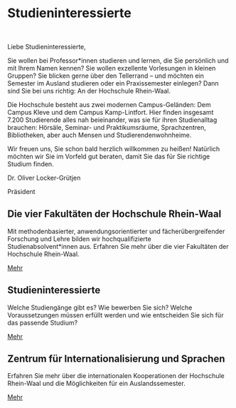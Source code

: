 








Studieninteressierte
====================




  
  

 


Liebe Studieninteressierte,


Sie wollen bei Professor\*innen studieren und lernen, die Sie persönlich und mit Ihrem Namen kennen? Sie wollen exzellente Vorlesungen in kleinen Gruppen? Sie blicken gerne über den Tellerrand – und möchten ein Semester im Ausland studieren oder ein Praxissemester einlegen? Dann sind Sie bei uns richtig: An der Hochschule Rhein\-Waal.


Die Hochschule besteht aus zwei modernen Campus\-Geländen: Dem Campus Kleve und dem Campus Kamp\-Lintfort. Hier finden insgesamt 7\.200 Studierende alles nah beieinander, was sie für ihren Studienalltag brauchen: Hörsäle, Seminar\- und Praktikumsräume, Sprachzentren, Bibliotheken, aber auch Mensen und Studierendenwohnheime.


Wir freuen uns, Sie schon bald herzlich willkommen zu heißen! Natürlich möchten wir Sie im Vorfeld gut beraten, damit Sie das für Sie richtige Studium finden.


Dr. Oliver Locker\-Grütjen  
  

Präsident






Die vier Fakultäten der Hochschule Rhein\-Waal
----------------------------------------------



Mit methodenbasierter, anwendungsorientierter und fächerübergreifender Forschung und Lehre bilden wir hochqualifizierte Studienabsolvent\*innen aus. Erfahren Sie mehr über die vier Fakultäten der Hochschule Rhein\-Waal.



 [Mehr](/de/fakultaeten)





Studieninteressierte
--------------------



Welche Studiengänge gibt es? Wie bewerben Sie sich? Welche Voraussetzungen müssen erfüllt werden und wie entscheiden Sie sich für das passende Studium?



 [Mehr](/de/studium/studieninteressierte)





Zentrum für Internationalisierung und Sprachen
----------------------------------------------



Erfahren Sie mehr über die internationalen Kooperationen der Hochschule Rhein\-Waal und die Möglichkeiten für ein Auslandssemester.



 [Mehr](/de/international)










